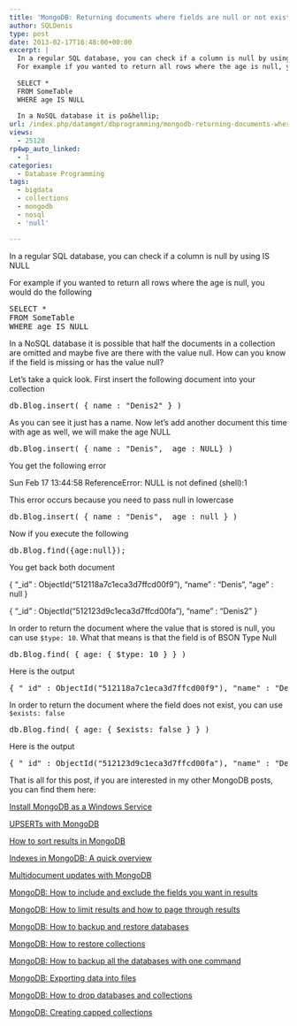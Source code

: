 ```yaml
---
title: 'MongoDB: Returning documents where fields are null or not existing'
author: SQLDenis
type: post
date: 2013-02-17T16:48:00+00:00
excerpt: |
  In a regular SQL database, you can check if a column is null by using IS NULL
  For example if you wanted to return all rows where the age is null, you would do the following
  
  SELECT * 
  FROM SomeTable
  WHERE age IS NULL
  
  In a NoSQL database it is po&hellip;
url: /index.php/datamgmt/dbprogramming/mongodb-returning-documents-where-fields/
views:
  - 25128
rp4wp_auto_linked:
  - 1
categories:
  - Database Programming
tags:
  - bigdata
  - collections
  - mongodb
  - nosql
  - 'null'

---
```

In a regular SQL database, you can check if a column is null by using IS NULL
  
For example if you wanted to return all rows where the age is null, you would do the following

<pre>SELECT * 
FROM SomeTable
WHERE age IS NULL</pre>

In a NoSQL database it is possible that half the documents in a collection are omitted and maybe five are there with the value null. How can you know if the field is missing or has the value null?

Let&#8217;s take a quick look. First insert the following document into your collection

<pre>db.Blog.insert( { name : "Denis2" } )</pre>

As you can see it just has a name. Now let&#8217;s add another document this time with age as well, we will make the age NULL

<pre>db.Blog.insert( { name : "Denis",  age : NULL} )</pre>

You get the following error
  
Sun Feb 17 13:44:58 ReferenceError: NULL is not defined (shell):1

This error occurs because you need to pass null in lowercase

<pre>db.Blog.insert( { name : "Denis",  age : null } )</pre>

Now if you execute the following

<pre>db.Blog.find({age:null});</pre>

You get back both document
  
{ &#8220;_id&#8221; : ObjectId(&#8220;512118a7c1eca3d7ffcd00f9&#8221;), &#8220;name&#8221; : &#8220;Denis&#8221;, &#8220;age&#8221; : null }
  
{ &#8220;_id&#8221; : ObjectId(&#8220;512123d9c1eca3d7ffcd00fa&#8221;), &#8220;name&#8221; : &#8220;Denis2&#8221; }

In order to return the document where the value that is stored is null, you can use `$type: 10`. What that means is that the field is of BSON Type Null 

<pre>db.Blog.find( { age: { $type: 10 } } )</pre>

Here is the output

<pre>{ "_id" : ObjectId("512118a7c1eca3d7ffcd00f9"), "name" : "Denis", "age" : null }</pre>

In order to return the document where the field does not exist, you can use `$exists: false`

<pre>db.Blog.find( { age: { $exists: false } } )</pre>

Here is the output

<pre>{ "_id" : ObjectId("512123d9c1eca3d7ffcd00fa"), "name" : "Denis2" }</pre>

That is all for this post, if you are interested in my other MongoDB posts, you can find them here:
  
[Install MongoDB as a Windows Service][1]
  
[UPSERTs with MongoDB][2]
  
[How to sort results in MongoDB][3]
  
[Indexes in MongoDB: A quick overview][4]
  
[Multidocument updates with MongoDB][5]
  
[MongoDB: How to include and exclude the fields you want in results][6]
  
[MongoDB: How to limit results and how to page through results][7]
  
[MongoDB: How to backup and restore databases][8]
  
[MongoDB: How to restore collections][9]
  
[MongoDB: How to backup all the databases with one command][10]
  
[MongoDB: Exporting data into files][11]
  
[MongoDB: How to drop databases and collections][12]
  
[MongoDB: Creating capped collections][13]

 [1]: /index.php/DataMgmt/DBProgramming/creating-mongodb-as-a-service
 [2]: /index.php/DataMgmt/DBProgramming/doing-upserts-in-mongodb
 [3]: /index.php/DataMgmt/DBProgramming/mongodb-how-to-sort-results
 [4]: /index.php/DataMgmt/DBProgramming/indexes-in-mongodb
 [5]: /index.php/DataMgmt/DBProgramming/multidocument-updates-with-mongodb
 [6]: /index.php/DataMgmt/DBProgramming/mongodb-how-to-include-and
 [7]: /index.php/DataMgmt/DBAdmin/MSSQLServerAdmin/mongodb-how-to-limit-results
 [8]: /index.php/DataMgmt/DBAdmin/MSSQLServerAdmin/mongodb-backup-and-restore-databases
 [9]: /index.php/DataMgmt/DBAdmin/mongodb-how-to-restore-collections
 [10]: /index.php/DataMgmt/DBAdmin/mongodb-how-to-backup-all
 [11]: /index.php/DataMgmt/DBProgramming/mongodb-exporting-data-into-files
 [12]: /index.php/DataMgmt/DBAdmin/MSSQLServerAdmin/mongodb-how-to-drop-databases
 [13]: /index.php/DataMgmt/DBProgramming/mongodb-creating-capped-collections